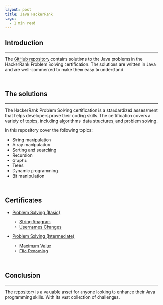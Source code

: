 ```yaml
---
layout: post
title: Java HackerRank
tags:
  - 1 min read
---
```


## Introduction
---

The [GitHub repository](https://github.com/jfernancordova/java-hackerrank) contains solutions to the Java problems in the HackerRank Problem Solving certification. The solutions are written in Java and are well-commented to make them easy to understand.

<br>

## The solutions
---

The HackerRank Problem Solving certification is a standardized assessment that helps developers prove their coding skills. The certification covers a variety of topics, including algorithms, data structures, and problem solving.

In this repository cover the following topics:

- String manipulation
- Array manipulation
- Sorting and searching
- Recursion
- Graphs
- Trees
- Dynamic programming
- Bit manipulation

<br>

## Certificates

- [Problem Solving (Basic)](https://github.com/jfernancordova/java-hackerrank/tree/main/problem-solving-basic)
    - [String Anagram](https://github.com/jfernancordova/java-hackerrank/tree/main/problem-solving-basic/string-anagram)
    - [Usernames Changes](https://github.com/jfernancordova/java-hackerrank/tree/main/problem-solving-basic/usernames-changes)
    
 - [Problem Solving (Intermediate)](https://github.com/jfernancordova/java-hackerrank/tree/main/problem-solving-intermediate)
    - [Maximum Value](https://github.com/jfernancordova/java-hackerrank/tree/main/problem-solving-intermediate/maximum-value)
    - [FIle Renaming](https://github.com/jfernancordova/java-hackerrank/tree/main/problem-solving-intermediate/file-renaming)


<br>

## Conclusion
---

The [repository](https://github.com/jfernancordova/java-hackerrank) is a valuable asset for anyone looking to enhance their Java programming skills. With its vast collection of challenges.
